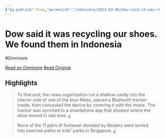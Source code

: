 ```yaml
---
{"dg-publish":true,"permalink":"/omnivore/2023-03-05/dow-said-it-was-recycling-our-shoes-we-found-them-in-indonesia/","title":"Dow said it was recycling our shoes. We found them in Indonesia","created":"","updated":""}
---
```



# Dow said it was recycling our shoes. We found them in Indonesia
#Omnivore

[Read on Omnivore](https://omnivore.app/me/dow-said-it-was-recycling-our-shoes-we-found-them-in-indonesia-186b2812a5a)
[Read Original](https://www.reuters.com/investigates/special-report/global-plastic-dow-shoes?s=09)

## Highlights

> To that end, the news organization cut a shallow cavity into the interior sole of one of the blue Nikes, placed a Bluetooth tracker inside, then concealed the device by covering it with the insole. The tracker was synched to a smartphone app that showed where the shoe moved in real time. [⤴️](https://omnivore.app/me/dow-said-it-was-recycling-our-shoes-we-found-them-in-indonesia-186b2812a5a#af2f5691-b5d4-44ca-b66b-7d8033e1dd08)

> None of the 11 pairs of footwear donated by Reuters were turned into exercise paths or kids’ parks in Singapore. [⤴️](https://omnivore.app/me/dow-said-it-was-recycling-our-shoes-we-found-them-in-indonesia-186b2812a5a#dd847ab5-2c30-4529-850a-2e0cfa574242)

